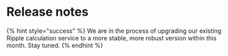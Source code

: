 # Release notes

{% hint style="success" %}
We are in the process of upgrading our existing Ripple calculation service to a more stable, more robust version within this month. Stay tuned.
{% endhint %}

